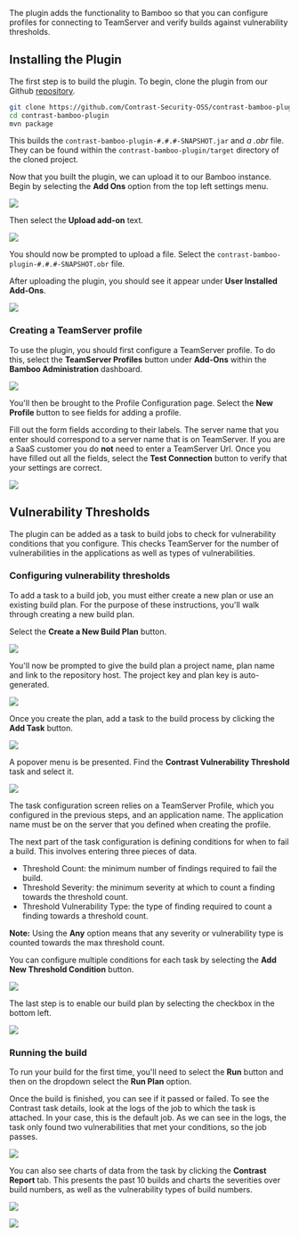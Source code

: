 <!--
title: "Contrast Bamboo Plugin"
description: "Bamboo build plugin using the Contrast Java SDK"
tags: "Bamboo SDK Integration Java Continuous Integration"
-->

The plugin adds the functionality to Bamboo so that you can configure profiles for connecting to TeamServer and verify builds against vulnerability thresholds.

## Installing the Plugin
The first step is to build the plugin. To begin, clone the plugin from our Github [repository](https://github.com/Contrast-Security-OSS/contrast-bamboo-plugin.git).
```bash
git clone https://github.com/Contrast-Security-OSS/contrast-bamboo-plugin.git
cd contrast-bamboo-plugin
mvn package
```

This builds the `contrast-bamboo-plugin-#.#.#-SNAPSHOT.jar` and *a .obr* file. They can be found within the `contrast-bamboo-plugin/target` directory of the cloned project.

Now that you built the plugin, we can upload it to our Bamboo instance. Begin by selecting the **Add Ons** option from the top left settings menu.

<a href="assets/images/Bamboo_Add_On_Option.png" rel="lightbox" title="Bamboo upload add on"><img class="thumbnail" src="assets/images/Bamboo_Add_On_Option.png"/></a>


Then select the **Upload add-on** text.

<a href="assets/images/Bamboo_Upload_Plugin.png" rel="lightbox" title="Bamboo upload"><img class="thumbnail" src="assets/images/Bamboo_Upload_Plugin.png"/></a>

You should now be prompted to upload a file. Select the `contrast-bamboo-plugin-#.#.#-SNAPSHOT.obr` file.

After uploading the plugin, you should see it appear under **User Installed Add-Ons**.

<a href="assets/images/Bamboo_Plugin_Uploaded.png" rel="lightbox" title="Bamboo successfully added add on"><img class="thumbnail" src="assets/images/Bamboo_Plugin_Uploaded.png"/></a>

### Creating a TeamServer profile
To use the plugin, you should first configure a TeamServer profile. To do this, select the **TeamServer Profiles** button under **Add-Ons** within the **Bamboo Administration** dashboard.

<a href="assets/images/Bamboo_TeamServer_Profile.png" rel="lightbox" title="Bamboo configuration settings"><img class="thumbnail" src="assets/images/Bamboo_TeamServer_Profile.png"/></a>

You'll then be brought to the Profile Configuration page. Select the **New Profile** button to see fields for adding a profile.

Fill out the form fields according to their labels. The server name that you enter should correspond to a server name that is on TeamServer.
If you are a SaaS customer you do **not** need to enter a TeamServer Url. Once you have filled out all the fields, select the **Test Connection** button to verify that your settings are correct.

<a href="assets/images/Bamboo_Add_Profile_Success.png" rel="lightbox" title="Bamboo configuration success"><img class="thumbnail" src="assets/images/Bamboo_Add_Profile_Success.png"/></a>

## Vulnerability Thresholds
The plugin can be added as a task to build jobs to check for vulnerability conditions that you configure. This checks TeamServer for the number of vulnerabilities in the applications as well as types of vulnerabilities.

### Configuring vulnerability thresholds
To add a task to a build job, you must either create a new plan or use an existing build plan. For the purpose of these instructions, you'll walk through creating a new build plan.

Select the **Create a New Build Plan** button.

<a href="assets/images/Bamboo_Create_New_Build_Plan.png" rel="lightbox" title="Create a new build plan"><img class="thumbnail" src="assets/images/Bamboo_Create_New_Build_Plan.png"/></a>

You'll now be prompted to give the build plan a project name, plan name and link to the repository host. The project key and plan key is auto-generated.

<a href="assets/images/Bamboo_Configure_Build_Plan.png" rel="lightbox" title="Configure build plan"><img class="thumbnail" src="assets/images/Bamboo_Configure_Build_Plan.png"/></a>

Once you create the plan, add a task to the build process by clicking the **Add Task** button.

<a href="assets/images/Bamboo_Add_First_Task.png" rel="lightbox" title="Add Contrast task"><img class="thumbnail" src="assets/images/Bamboo_Add_First_Task.png"/></a>

A popover menu is be presented. Find the **Contrast Vulnerability Threshold** task and select it.

<a href="assets/images/Bamboo_Add_Contrast_Task.png" rel="lightbox" title="Vulnerability threshold task"><img class="thumbnail" src="assets/images/Bamboo_Add_Contrast_Task.png"/></a>

The task configuration screen relies on a TeamServer Profile, which you configured in the previous steps, and an application name. The application name must be on the server that you defined when creating the profile.

The next part of the task configuration is defining conditions for when to fail a build. This involves entering three pieces of data.
* Threshold Count: the minimum number of findings required to fail the build.
* Threshold Severity: the minimum severity at which to count a finding towards the threshold count.
* Threshold Vulnerability Type: the type of finding required to count a finding towards a threshold count.

**Note:** Using the **Any** option means that any severity or vulnerability type is counted towards the max threshold count.

You can configure multiple conditions for each task by selecting the **Add New Threshold Condition** button.

<a href="assets/images/Bamboo_Task_Definition.png" rel="lightbox" title="Configuring the task"><img class="thumbnail" src="assets/images/Bamboo_Task_Definition.png"/></a>

The last step is to enable our build plan by selecting the checkbox in the bottom left.

<a href="assets/images/Bamboo_Enable_Plan.png" rel="lightbox" title="Enable build plan"><img class="thumbnail" src="assets/images/Bamboo_Enable_Plan.png"/></a>

### Running the build
To run your build for the first time, you'll need to select the **Run** button and then on the dropdown select the **Run Plan** option.

Once the build is finished, you can see if it passed or failed. To see the Contrast task details, look at the logs of the job to which the task is attached. In your case, this is the default job. As we can see in the logs, the task only found two vulnerabilities that met your conditions, so the job passes.

<a href="assets/images/Bamboo_Result_Logs.png" rel="lightbox" title="Bamboo success logs"><img class="thumbnail" src="assets/images/Bamboo_Result_Logs.png"/></a>

You can also see charts of data from the task by clicking the **Contrast Report** tab. This presents the past 10 builds and charts the severities over build numbers, as well as the vulnerability types of build numbers.

<a href="assets/images/Bamboo_Chart_Severity_Trend2.png" rel="lightbox" title="Bamboo severity chart"><img class="thumbnail" src="assets/images/Bamboo_Chart_Severity_Trend2.png"/></a>

<a href="assets/images/Bamboo_Chart_Vulnerability_Trend2.png" rel="lightbox" title="Bamboo vulnerability chart"><img class="thumbnail" src="assets/images/Bamboo_Chart_Vulnerability_Trend2.png"/></a>

<!-- broken link -->
<!-- Add ons -->
<!-- a .obr file -->
